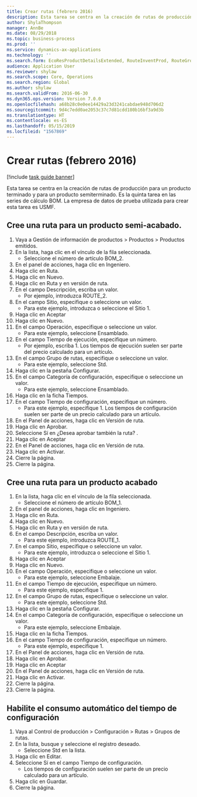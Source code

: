 ```yaml
---
title: Crear rutas (febrero 2016)
description: Esta tarea se centra en la creación de rutas de producción para un producto terminado y para un producto semiterminado.
author: ShylaThompson
manager: AnnBe
ms.date: 08/29/2018
ms.topic: business-process
ms.prod: ''
ms.service: dynamics-ax-applications
ms.technology: ''
ms.search.form: EcoResProductDetailsExtended, RouteInventProd, RouteGroup
audience: Application User
ms.reviewer: shylaw
ms.search.scope: Core, Operations
ms.search.region: Global
ms.author: shylaw
ms.search.validFrom: 2016-06-30
ms.dyn365.ops.version: Version 7.0.0
ms.openlocfilehash: a68b28c0e0ee14429a23d3241cabdae948d706d2
ms.sourcegitcommit: 9d4c7edd0ae2053c37c7d81cdd180b16bf3a9d3b
ms.translationtype: HT
ms.contentlocale: es-ES
ms.lasthandoff: 05/15/2019
ms.locfileid: "1567869"
---
```

# <a name="create-routes-february-2016"></a>Crear rutas (febrero 2016)

[!include [task guide banner](../../includes/task-guide-banner.md)]

Esta tarea se centra en la creación de rutas de producción para un producto terminado y para un producto semiterminado. Es la quinta tarea en las series de cálculo BOM. La empresa de datos de prueba utilizada para crear esta tarea es USMF.


## <a name="create-a-route-for-a-semi-finished-product"></a>Cree una ruta para un producto semi-acabado.
1. Vaya a Gestión de información de productos > Productos > Productos emitidos.
2. En la lista, haga clic en el vínculo de la fila seleccionada.
    * Seleccione el número de artículo BOM_2.  
3. En el panel de acciones, haga clic en Ingeniero.
4. Haga clic en Ruta.
5. Haga clic en Nuevo.
6. Haga clic en Ruta y en versión de ruta.
7. En el campo Descripción, escriba un valor.
    * Por ejemplo, introduzca ROUTE_2.  
8. En el campo Sitio, especifique o seleccione un valor.
    * Para este ejemplo, introduzca o seleccione el Sitio 1.  
9. Haga clic en Aceptar
10. Haga clic en Nuevo.
11. En el campo Operación, especifique o seleccione un valor.
    * Para este ejemplo, seleccione Ensamblado.  
12. En el campo Tiempo de ejecución, especifique un número.
    * Por ejemplo, escriba 1. Los tiempos de ejecución suelen ser parte del precio calculado para un artículo.  
13. En el campo Grupo de rutas, especifique o seleccione un valor.
    * Para este ejemplo, seleccione Std.  
14. Haga clic en la pestaña Configurar.
15. En el campo Categoría de configuración, especifique o seleccione un valor.
    * Para este ejemplo, seleccione Ensamblado.  
16. Haga clic en la ficha Tiempos.
17. En el campo Tiempo de configuración, especifique un número.
    * Para este ejemplo, especifique 1. Los tiempos de configuración suelen ser parte de un precio calculado para un artículo.  
18. En el Panel de acciones, haga clic en Versión de ruta.
19. Haga clic en Aprobar.
20. Seleccione Sí en ¿Desea aprobar también la ruta? .
21. Haga clic en Aceptar
22. En el Panel de acciones, haga clic en Versión de ruta.
23. Haga clic en Activar.
24. Cierre la página.
25. Cierre la página.

## <a name="create-a-route-for-a-finished-product"></a>Cree una ruta para un producto acabado
1. En la lista, haga clic en el vínculo de la fila seleccionada.
    * Seleccione el número de artículo BOM_1.  
2. En el panel de acciones, haga clic en Ingeniero.
3. Haga clic en Ruta.
4. Haga clic en Nuevo.
5. Haga clic en Ruta y en versión de ruta.
6. En el campo Descripción, escriba un valor.
    * Para este ejemplo, introduzca ROUTE_1.  
7. En el campo Sitio, especifique o seleccione un valor.
    * Para este ejemplo, introduzca o seleccione el Sitio 1.  
8. Haga clic en Aceptar
9. Haga clic en Nuevo.
10. En el campo Operación, especifique o seleccione un valor.
    * Para este ejemplo, seleccione Embalaje.  
11. En el campo Tiempo de ejecución, especifique un número.
    * Para este ejemplo, especifique 1.  
12. En el campo Grupo de rutas, especifique o seleccione un valor.
    * Para este ejemplo, seleccione Std.  
13. Haga clic en la pestaña Configurar.
14. En el campo Categoría de configuración, especifique o seleccione un valor.
    * Para este ejemplo, seleccione Embalaje.  
15. Haga clic en la ficha Tiempos.
16. En el campo Tiempo de configuración, especifique un número.
    * Para este ejemplo, especifique 1.  
17. En el Panel de acciones, haga clic en Versión de ruta.
18. Haga clic en Aprobar.
19. Haga clic en Aceptar
20. En el Panel de acciones, haga clic en Versión de ruta.
21. Haga clic en Activar.
22. Cierre la página.
23. Cierre la página.

## <a name="enable-automatic-consumption-of-setup-time"></a>Habilite el consumo automático del tiempo de configuración
1. Vaya al Control de producción > Configuración > Rutas > Grupos de rutas.
2. En la lista, busque y seleccione el registro deseado.
    * Seleccione Std en la lista.  
3. Haga clic en Editar.
4. Seleccione Sí en el campo Tiempo de configuración.
    * Los tiempos de configuración suelen ser parte de un precio calculado para un artículo.  
5. Haga clic en Guardar.
6. Cierre la página.

